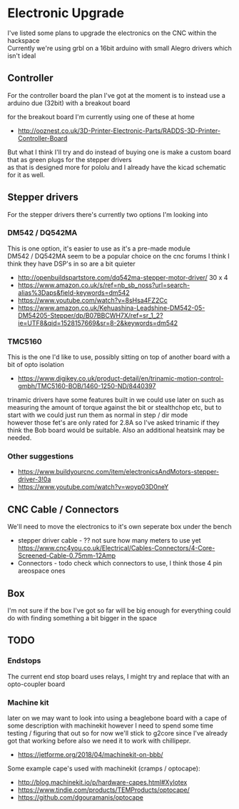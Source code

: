 # Electronic Upgrade

I've listed some plans to upgrade the electronics on the CNC within the hackspace <br>
Currently we're using grbl on a 16bit arduino with small Alegro drivers which isn't ideal


## Controller

For the controller board the plan I've got at the moment
is to instead use a arduino due (32bit) with a breakout board

for the breakout board I'm currently using one of these at home

  * <http://ooznest.co.uk/3D-Printer-Electronic-Parts/RADDS-3D-Printer-Controller-Board>

But what I think I'll try and do instead of buying one is make a custom board
that as green plugs for the stepper drivers <br>
as that is designed more for pololu and I already have the kicad schematic for it as well.


## Stepper drivers

For the stepper drivers there's currently two options I'm looking into


### DM542 / DQ542MA

This is one option, it's easier to use as it's a pre-made module <br>
DM542 / DQ542MA seem to be a popular choice on the cnc forums I think
I think they have DSP's in so are a bit quieter

  * <http://openbuildspartstore.com/dq542ma-stepper-motor-driver/> 30 x 4
  * <https://www.amazon.co.uk/s/ref=nb_sb_noss?url=search-alias%3Daps&field-keywords=dm542>
  * <https://www.youtube.com/watch?v=8sHsa4FZ2Cc>
  * <https://www.amazon.co.uk/Kehuashina-Leadshine-DM542-05-DM54205-Stepper/dp/B07BBCWH7X/ref=sr_1_2?ie=UTF8&qid=1528157669&sr=8-2&keywords=dm542>


### TMC5160

This is the one I'd like to use, possibly sitting on top of another board with a bit of opto isolation

  * <https://www.digikey.co.uk/product-detail/en/trinamic-motion-control-gmbh/TMC5160-BOB/1460-1250-ND/8440397>

trinamic drivers have some features built in we could use later on such as measuring the amount of torque against the bit
or stealthchop etc, but to start with we could just run them as normal in step / dir mode <br>
however those fet's are only rated for 2.8A so I've asked trinamic if they think the Bob board would be suitable.
Also an additional heatsink may be needed.

### Other suggestions

  * <https://www.buildyourcnc.com/item/electronicsAndMotors-stepper-driver-3!0a>
  * <https://www.youtube.com/watch?v=woyp03D0neY>



## CNC Cable / Connectors

We'll need to move the electronics to it's own seperate box under the bench

  * stepper driver cable - ?? not sure how many meters to use yet
    <https://www.cnc4you.co.uk/Electrical/Cables-Connectors/4-Core-Screened-Cable-0.75mm-12Amp>
  * Connectors - todo check which connectors to use, I think those 4 pin areospace ones


## Box

I'm not sure if the box I've got so far will be big enough for everything
could do with finding something a bit bigger in the space



## TODO


### Endstops

The current end stop board uses relays, I might try and replace that with an opto-coupler board


### Machine kit

later on we may want to look into using a beaglebone board with a cape of some description with machinekit
however I need to spend some time testing / figuring that out so for now we'll stick to g2core since I've already got that working before
also we need it to work with chillipepr.

  * <https://jetforme.org/2018/04/machinekit-on-bbb/>

Some example cape's used with machinekit (cramps / optocape):

  * <http://blog.machinekit.io/p/hardware-capes.html#Xylotex>
  * <https://www.tindie.com/products/TEMProducts/optocape/>
  * <https://github.com/dgouramanis/optocape>
